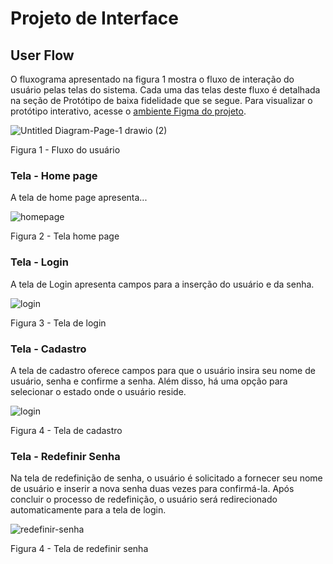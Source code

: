 
# Projeto de Interface


## User Flow

O fluxograma apresentado na figura 1 mostra o fluxo de interação do usuário pelas telas do sistema. Cada uma das telas deste fluxo é detalhada na seção de Protótipo de baixa fidelidade que se segue. Para visualizar o protótipo interativo, acesse o [ambiente Figma do projeto](https://www.figma.com/proto/ZGWFdBHeITIK1HuhdenXy5/EcoVida---PUC?type=design&node-id=4-27&t=pDDqPuD6Muygci89-1&scaling=min-zoom&page-id=3%3A248&mode=design).

  ![Untitled Diagram-Page-1 drawio (2)](https://media.discordapp.net/attachments/1038811979856494602/1226972129019297825/user_flow.png?ex=6626b5d7&is=661440d7&hm=83344ada955c324e5c9fe3be11bfdf08aa4c62c2f9537d8aafda575c07397e6e&=&format=webp&quality=lossless&width=931&height=565)

Figura 1 - Fluxo do usuário

### Tela - Home page

A tela de home page apresenta...
  
![homepage](https://media.discordapp.net/attachments/1038811979856494602/1226980580776874106/home_tela.png?ex=6626bdb6&is=661448b6&hm=98c9aa9a1985c428ceb818068f0987efbed8d4d1bc7eda839fb9c0afbd7345e4&=&format=webp&quality=lossless&width=901&height=565)

Figura 2 - Tela home page



### Tela - Login

A tela de Login apresenta campos para a inserção do usuário e da senha.
  
![login](https://media.discordapp.net/attachments/1038811979856494602/1226999681372913755/Tela_login.png?ex=6626cf80&is=66145a80&hm=b74b99bea5f06c8b28cb07fffdb6d0091638b48bb33ca2b9009e31971665b9e7&=&format=webp&quality=lossless&width=906&height=565)

  
 Figura 3 - Tela de login

 ### Tela - Cadastro

A tela de cadastro oferece campos para que o usuário insira seu nome de usuário, senha e confirme a senha. Além disso, há uma opção para selecionar o estado onde o usuário reside.
  
![login](https://media.discordapp.net/attachments/1038811979856494602/1226999653342511164/cadastro_tela.png?ex=6626cf79&is=66145a79&hm=4bcbbfb04f3358f5bb3c7b54f82008303a8bd97165386ffec36a51b049b6b842&=&format=webp&quality=lossless&width=907&height=565)

  
 Figura 4 - Tela de cadastro

 ### Tela - Redefinir Senha

Na tela de redefinição de senha, o usuário é solicitado a fornecer seu nome de usuário e inserir a nova senha duas vezes para confirmá-la. Após concluir o processo de redefinição, o usuário será redirecionado automaticamente para a tela de login.
  
![redefinir-senha](https://media.discordapp.net/attachments/1038811979856494602/1226999233610121276/redefinir_tela.png?ex=6626cf15&is=66145a15&hm=6d6affe6290f9d1d2f33a7049b43d66b53fcfe01cc1b34aa0f6ef970930f9ade&=&format=webp&quality=lossless&width=901&height=565)

  
 Figura 4 - Tela  de redefinir senha
